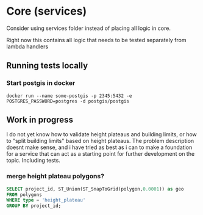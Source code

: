# Core (services)

Consider using services folder instead of placing all logic in core.

Right now this contains all logic that needs to be tested separately from lambda handlers

## Running tests locally

### Start postgis in docker

`docker run --name some-postgis -p 2345:5432 -e POSTGRES_PASSWORD=postgres -d postgis/postgis`

## Work in progress

I do not yet know how to validate height plateaus and building limits, or how to "split building limits" based on height plateaus. The problem description doesnt make sense, and i have tried as best as i can to make a foundation for a service that can act as a starting point for further development on the topic. Including tests.

### merge height plateau polygons?

```sql
SELECT project_id, ST_Union(ST_SnapToGrid(polygon,0.0001)) as geo 
FROM polygons
WHERE type = 'height_plateau'
GROUP BY project_id;
```